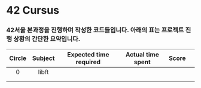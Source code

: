 # 42 Cursus

### 42서울 본과정을 진행하며 작성한 코드들입니다. 아래의 표는 프로젝트 진행 상황의 간단한 요약입니다.

| Circle | Subject | Expected time required  | Actual time spent | Score |   |
|:------:|:-------:|:-----------------------:|:-----------------:|:-----:|:-:|
| 0      | libft   |                         |                   |       |   |
|        |         |                         |                   |       |   |
|        |         |                         |                   |       |   |

